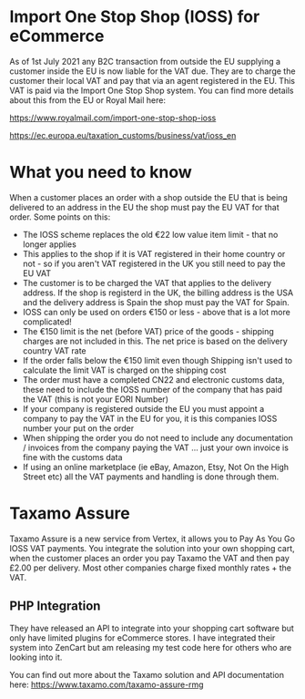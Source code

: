 # Import One Stop Shop (IOSS) for eCommerce

As of 1st July 2021 any B2C transaction from outside the EU supplying a customer inside the EU is now liable for the VAT due. They are to charge the customer their local VAT and pay that via an agent registered in the EU. This VAT is paid via the Import One Stop Shop system. You can find more details about this from the EU or Royal Mail here:

https://www.royalmail.com/import-one-stop-shop-ioss

https://ec.europa.eu/taxation_customs/business/vat/ioss_en

# What you need to know

When a customer places an order with a shop outside the EU that is being delivered to an address in the EU the shop must pay the EU VAT for that order. Some points on this:

* The IOSS scheme replaces the old €22 low value item limit - that no longer applies
* This applies to the shop if it is VAT registered in their home country or not - so if you aren't VAT registered in the UK you still need to pay the EU VAT
* The customer is to be charged the VAT that applies to the delivery address. If the shop is registerd in the UK, the billing address is the USA and the delivery address is Spain the shop must pay the VAT for Spain.
* IOSS can only be used on orders €150 or less - above that is a lot more complicated!
* The €150 limit is the net (before VAT) price of the goods - shipping charges are not included in this. The net price is based on the delivery country VAT rate
* If the order falls below the €150 limit even though Shipping isn't used to calculate the limit VAT is charged on the shipping cost
* The order must have a completed CN22 and electronic customs data, these need to include the IOSS number of the company that has paid the VAT (this is not your EORI Number)
* If your company is registered outside the EU you must appoint a company to pay the VAT in the EU for you, it is this companies IOSS number your put on the order
* When shipping the order you do not need to include any documentation / invoices from the company paying the VAT ... just your own invoice is fine with the customs data
* If using an online marketplace (ie eBay, Amazon, Etsy, Not On the High Street etc) all the VAT payments and handling is done through them.

# Taxamo Assure

Taxamo Assure is a new service from Vertex, it allows you to Pay As You Go IOSS VAT payments. You integrate the solution into your own shopping cart, when the customer places an order you pay Taxamo the VAT and then pay £2.00 per delivery. Most other companies charge fixed monthly rates + the VAT.

## PHP Integration

They have released an API to integrate into your shopping cart software but only have limited plugins for eCommerce stores. I have integrated their system into ZenCart but am releasing my test code here for others who are looking into it.

You can find out more about the Taxamo solution and API documentation here: https://www.taxamo.com/taxamo-assure-rmg
